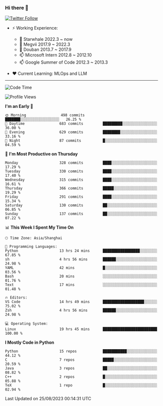 ### Hi there 👋

[![Twitter Follow](https://img.shields.io/twitter/follow/tianweidut?style=social)](https://twitter.com/tianweidut)

- ⚡ Working Experience:
  - 🔭 Starwhale 2022.3 ~ now
  - 🌱 Megvii 2017.9 ~ 2022.3
  - 🌱 Douban 2013.7 ~ 2017.9
  - 📫 Microsoft Intern 2012.8 ~ 2012.10
  - 📫 Google Summer of Code 2012.3 ~ 2013.3

- ❤️ Current Learning: MLOps and LLM

---
<!--START_SECTION:waka-->
![Code Time](http://img.shields.io/badge/Code%20Time-4%2C419%20hrs%2049%20mins-blue)

![Profile Views](http://img.shields.io/badge/Profile%20Views-2-blue)

**I'm an Early 🐤** 

```text
🌞 Morning                498 commits         ███████░░░░░░░░░░░░░░░░░░   26.25 % 
🌆 Daytime                683 commits         █████████░░░░░░░░░░░░░░░░   36.00 % 
🌃 Evening                629 commits         ████████░░░░░░░░░░░░░░░░░   33.16 % 
🌙 Night                  87 commits          █░░░░░░░░░░░░░░░░░░░░░░░░   04.59 % 
```
📅 **I'm Most Productive on Thursday** 

```text
Monday                   328 commits         ████░░░░░░░░░░░░░░░░░░░░░   17.29 % 
Tuesday                  330 commits         ████░░░░░░░░░░░░░░░░░░░░░   17.40 % 
Wednesday                315 commits         ████░░░░░░░░░░░░░░░░░░░░░   16.61 % 
Thursday                 366 commits         █████░░░░░░░░░░░░░░░░░░░░   19.29 % 
Friday                   291 commits         ████░░░░░░░░░░░░░░░░░░░░░   15.34 % 
Saturday                 130 commits         ██░░░░░░░░░░░░░░░░░░░░░░░   06.85 % 
Sunday                   137 commits         ██░░░░░░░░░░░░░░░░░░░░░░░   07.22 % 
```


📊 **This Week I Spent My Time On** 

```text
🕑︎ Time Zone: Asia/Shanghai

💬 Programming Languages: 
Python                   13 hrs 24 mins      █████████████████░░░░░░░░   67.85 % 
sh                       4 hrs 56 mins       ██████░░░░░░░░░░░░░░░░░░░   24.98 % 
YAML                     42 mins             █░░░░░░░░░░░░░░░░░░░░░░░░   03.56 % 
Bash                     20 mins             ░░░░░░░░░░░░░░░░░░░░░░░░░   01.76 % 
Text                     17 mins             ░░░░░░░░░░░░░░░░░░░░░░░░░   01.48 % 

🔥 Editors: 
VS Code                  14 hrs 49 mins      ███████████████████░░░░░░   75.02 % 
Zsh                      4 hrs 56 mins       ██████░░░░░░░░░░░░░░░░░░░   24.98 % 

💻 Operating System: 
Linux                    19 hrs 45 mins      █████████████████████████   100.00 % 
```

**I Mostly Code in Python** 

```text
Python                   15 repos            ███████████░░░░░░░░░░░░░░   44.12 % 
C                        7 repos             █████░░░░░░░░░░░░░░░░░░░░   20.59 % 
Java                     3 repos             ██░░░░░░░░░░░░░░░░░░░░░░░   08.82 % 
C++                      2 repos             █░░░░░░░░░░░░░░░░░░░░░░░░   05.88 % 
TeX                      1 repo              █░░░░░░░░░░░░░░░░░░░░░░░░   02.94 % 
```




 Last Updated on 25/08/2023 00:14:31 UTC
<!--END_SECTION:waka-->

